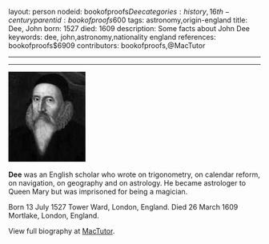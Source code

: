 layout: person
nodeid: bookofproofs$Dee
categories: history,16th-century
parentid: bookofproofs$600
tags: astronomy,origin-england
title: Dee, John
born: 1527
died: 1609
description: Some facts about John Dee
keywords: dee, john,astronomy,nationality england
references: bookofproofs$6909
contributors: bookofproofs,@MacTutor

---


---

![Dee.jpg](https://github.com/bookofproofs/bookofproofs.github.io/blob/main/_sources/_assets/images/portraits/Dee.jpg?raw=true)

**Dee** was an English scholar who wrote on trigonometry, on calendar reform, on navigation, on geography and on astrology. He became astrologer to Queen Mary but was imprisoned for being a magician.

Born 13 July 1527 Tower Ward, London, England. Died 26 March 1609 Mortlake, London, England.


View full biography at [MacTutor](https://mathshistory.st-andrews.ac.uk/Biographies/Dee/).